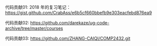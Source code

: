 代码贡献01: 2018 年的复习笔记：https://gist.github.com/CrabAss/e6b5cf660bbefb9e303eacfebd876ea9

代码贡献02: https://github.com/darekaze/ug-code-archive/tree/master/courses

代码贡献03: https://github.com/ZHANG-CAIQI/COMP2432.git
